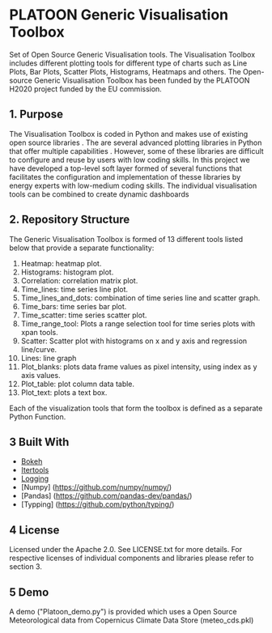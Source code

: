 
# PLATOON Generic Visualisation Toolbox

Set of Open Source Generic Visualisation tools. The Visualisation Toolbox includes different plotting tools for different type of charts such as Line Plots, Bar Plots, Scatter Plots, Histograms, Heatmaps and others. 
The Open-source Generic Visualisation Toolbox has been funded by the PLATOON H2020 project funded by the EU commission.

## 1. Purpose

The Visualisation Toolbox is coded in Python and makes use of existing open source libraries .
The are several advanced plotting libraries in Python that offer multiple  capabilities . However, some of these libraries are  difficult to configure and reuse by users with low coding skills. 
In this project we have developed a top-level soft layer formed of several functions that facilitates the configuration and implementation of thesse libraries by energy experts with low-medium coding skills.
The individual visualisation tools can be combined to create dynamic dashboards

## 2. Repository Structure

The Generic Visualisation Toolbox is formed of 13 different tools listed below that provide a separate functionality:
1.	Heatmap: heatmap plot.
2.	Histograms: histogram plot.
3.	Correlation: correlation matrix plot.
4.	Time_lines: time series line plot.
5.	Time_lines_and_dots: combination of time series line and scatter graph.
6.	Time_bars: time series bar plot.
7.	Time_scatter: time series scatter plot.
8.	Time_range_tool: Plots a range selection tool for time series plots with xpan tools.
9.	Scatter: Scatter plot with histograms on x and y axis and regression line/curve.
10.	Lines: line graph
11.	Plot_blanks: plots data frame values as pixel intensity, using index as y axis values.
12.	Plot_table: plot column data table.
13.	Plot_text: plots a text box.

Each of the visualization tools that form the toolbox is defined as a separate Python Function.


## 3 Built With

* [Bokeh](https://github.com/bokeh/bokeh)
* [Itertools](https://github.com/rust-itertools/itertools)
* [Logging](https://pypi.org/project/logging/)
* [Numpy] (https://github.com/numpy/numpy/)
* [Pandas] (https://github.com/pandas-dev/pandas/)
* [Typping]	(https://github.com/python/typing/)

## 4 License

Licensed under the Apache 2.0. See LICENSE.txt for more details. For respective licenses of individual components and libraries please refer to section 3.

## 5 Demo
A demo ("Platoon_demo.py") is provided which uses a Open Source Meteorological data from Copernicus Climate Data Store (meteo_cds.pkl)